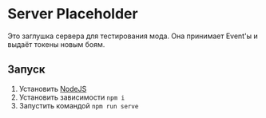 # Server Placeholder
Это заглушка сервера для тестирования мода. Она принимает Event'ы и выдаёт токены новым боям.

## Запуск
1. Установить [NodeJS](https://nodejs.org/en/)
2. Установить зависимости `npm i`
3. Запустить командой `npm run serve`